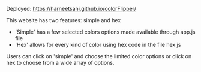 Deployed: https://harneetsahi.github.io/colorFlipper/

This website has two features: simple and hex
  -  'Simple' has a few selected colors options made available through app.js file
  -  'Hex' allows for every kind of color using hex code in the file hex.js

Users can click on 'simple' and choose the limited color options or click on hex to choose from a wide array of options.
